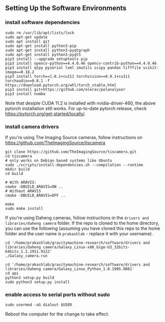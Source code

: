 ## Setting Up the Software Environments

### install software dependencies
```
sudo rm /var/lib/apt/lists/lock
sudo apt-get update
sudo apt install git
sudo apt-get install python3-pip
sudo apt-get install python3-pyqtgraph
sudo apt-get install python3-pyqt5
pip3 install --upgrade setuptools pip
pip3 install opencv-python==4.4.0.46 opencv-contrib-python==4.4.0.46
pip3 install qtpy pyserial lxml imutils scipy pandas tifffile scikit-image==0.18.2
pip3 install torch==1.8.1+cu111 torchvision==0.9.1+cu111 torchaudio==0.8.1 -f https://download.pytorch.org/whl/torch_stable.html
pip3 install git+https://github.com/elerac/polanalyser
pip3 install numba
```
Note that desipte CUDA 11.2 is installed with nvidia-driver-460, the above pytorch installation still works. For up-to-date pytorch release, check https://pytorch.org/get-started/locally/.

### install camera drivers
If you're using The Imaging Source cameras, follow instructions on https://github.com/TheImagingSource/tiscamera 
```
git clone https://github.com/TheImagingSource/tiscamera.git
cd tiscamera
# only works on Debian based systems like Ubuntu
sudo ./scripts/install-dependencies.sh --compilation --runtime
mkdir build
cd build

# With ARAVIS:
cmake -DBUILD_ARAVIS=ON ..
# Without ARAVIS
cmake -DBUILD_ARAVIS=OFF ..

make
sudo make install
```
If you're using Daheng cameras, follow instructions in the `drivers and libraries/daheng camera` folder. If the repo is cloned to the home directory, you can use the following (assuming you have cloned this repo to the home folder and the user name is `prakashlab` - replace it with your username).
```
cd '/home/prakashlab/gravitymachine-research/software/drivers and libraries/daheng camera/Galaxy_Linux-x86_Gige-U3_32bits-64bits_1.2.1911.9122'
./Galaxy_camera.run
```
```
cd '/home/prakashlab/gravitymachine-research/software/drivers and libraries/daheng camera/Galaxy_Linux_Python_1.0.1905.9081'
cd api
python3 setup.py build
sudo python3 setup.py install
```

### enable access to serial ports without sudo
```
sudo usermod -aG dialout $USER
```
Reboot the computer for the change to take effect.
